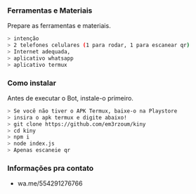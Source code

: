 
### Ferramentas e Materiais
Prepare as ferramentas e materiais.
```bash
> intenção
> 2 telefones celulares (1 para rodar, 1 para escanear qr)
> Internet adequada,
> aplicativo whatsapp
> aplicativo termux
```

### Como instalar
Antes de executar o Bot, instale-o primeiro.
```bash
> Se você não tiver o APK Termux, baixe-o na Playstore
> insira o apk termux e digite abaixo!
> git clone https://github.com/em3rzoum/kiny
> cd kiny
> npm i
> node index.js
> Apenas escaneie qr 
```



### Informações pra contato
* wa.me/554291276766
